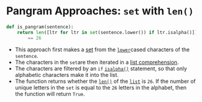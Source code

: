 # Pangram Approaches: `set` with `len()`

```python
def is_pangram(sentence):
    return len([ltr for ltr in set(sentence.lower()) if ltr.isalpha()]) \
        == 26

```

- This approach first makes a [set][set] from the [`lower`][lower]cased
  characters of the `sentence`.
- The characters in the `set`are then iterated in a [list
  comprehension][list-comprehension].
- The characters are filtered by an `if` [`isalpha()`][isalpha] statement, so
  that only alphabetic characters make it into the list.
- The function returns whether the [`len()`][len] of the [`list`][list] is `26`.
  If the number of unique letters in the `set` is equal to the `26` letters in
  the alphabet, then the function will return `True`.

[lower]: https://docs.python.org/3/library/stdtypes.html?#str.lower
[set]: https://docs.python.org/3/library/stdtypes.html?#set
[list-comprehension]:
  https://docs.python.org/3/tutorial/datastructures.html#list-comprehensions
[isalpha]:
  https://docs.python.org/3/library/stdtypes.html?highlight=isalpha#str.isalpha
[len]: https://docs.python.org/3/library/functions.html?#len
[list]: https://docs.python.org/3/library/stdtypes.html?#list
